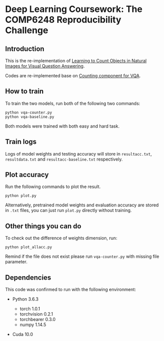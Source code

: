 # Deep Learning Coursework: The COMP6248 Reproducibility Challenge  

## Introduction

This is the re-implementation of [Learning to Count Objects in Natural Images for Visual Question Answering][0].

Codes are re-implemented base on [Counting component for VQA][1].

## How to train

To train the two models, run both of the following two commands:
```
python vqa-counter.py 
python vqa-baseline.py 
```
Both models were trained with both easy and hard task.

## Train logs

Logs of model weights and testing accuracy will store in `resultacc.txt`, `resultdata.txt` and `resultacc-baseline.txt` respectively.

## Plot accuracy

Run the following commands to plot the result.
```
python plot.py  
```
Alternatively, pretrained model weights and evaluation accuracy are stored in `.txt` files, you can just run `plot.py` directly without training.

## Other things you can do

To check out the difference of weights dimension, run:
```
python plot_allacc.py
```
Remind if the file does not exist please run `vqa-counter.py`  with missing file parameter.

## Dependencies

This code was confirmed to run with the following environment:

- Python 3.6.3
  - torch 1.0.1
  - torchvision 0.2.1
  - torchbearer 0.3.0
  - numpy 1.14.5

- Cuda 10.0

[0]: https://openreview.net/forum?id=B12Js_yRb
[1]: https://github.com/Cyanogenoid/vqa-counting
